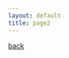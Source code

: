 ```yaml
---
layout: default
title: page2
---
```


<script type="text/javascript" src="./voronoi"></script>   

[back](./)
